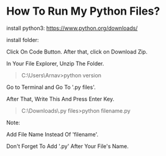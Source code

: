# How To Run My Python Files?
install python3:
https://www.python.org/downloads/

install folder:

Click On Code Button. After that, click on Download Zip.

In Your File Explorer, Unzip The Folder.


<blockquote>
  C:\Users\Arnav>python version
</blockquote>
Go to Terminal and Go To '.py files'.

After That, Write This And Press Enter Key.
<blockquote>
  C:\Downloads\.py files>python filename.py
</blockquote>

Note:

Add File Name Instead Of 'filename'.

Don't Forget To Add '.py' After Your File's Name.
